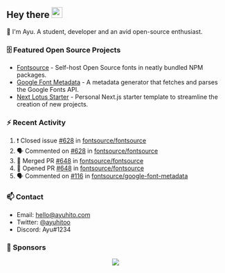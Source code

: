 ## Hey there <img src="https://media.giphy.com/media/hvRJCLFzcasrR4ia7z/giphy.gif" width="25" height="25">

📝 I'm Ayu. A student, developer and an avid open-source enthusiast.

### 🗄 Featured Open Source Projects

- [Fontsource](https://github.com/fontsource/fontsource) - Self-host Open Source fonts in neatly bundled NPM packages.
- [Google Font Metadata](https://github.com/fontsource/google-font-metadata) - A metadata generator that fetches and parses the Google Fonts API.
- [Next Lotus Starter](https://github.com/DecliningLotus/next-lotus-starter) - Personal Next.js starter template to streamline the creation of new projects.

### ⚡ Recent Activity

<!--START_SECTION:activity-->

1. ❗️ Closed issue [#628](https://github.com/fontsource/fontsource/issues/628) in [fontsource/fontsource](https://github.com/fontsource/fontsource)
2. 🗣 Commented on [#628](https://github.com/fontsource/fontsource/issues/628) in [fontsource/fontsource](https://github.com/fontsource/fontsource)
3. 🎉 Merged PR [#648](https://github.com/fontsource/fontsource/pull/648) in [fontsource/fontsource](https://github.com/fontsource/fontsource)
4. 💪 Opened PR [#648](https://github.com/fontsource/fontsource/pull/648) in [fontsource/fontsource](https://github.com/fontsource/fontsource)
5. 🗣 Commented on [#116](https://github.com/fontsource/google-font-metadata/issues/116) in [fontsource/google-font-metadata](https://github.com/fontsource/google-font-metadata)
<!--END_SECTION:activity-->

### 📫 Contact

- Email: hello@ayuhito.com
- Twitter: [@ayuhitoo](https://twitter.com/ayuhitoo)
- Discord: Ayu#1234


### :sparkling_heart: Sponsors

<p align="center">
  <a href="https://cdn.jsdelivr.net/gh/ayuhito/ayuhito/sponsors.svg">
    <img src='https://cdn.jsdelivr.net/gh/ayuhito/ayuhito/sponsors.svg'/>
  </a>
</p>